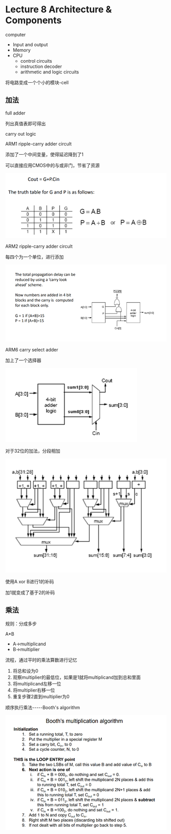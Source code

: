 # Lecture 8 Architecture & Components

computer

- Input and output
- Memory
- CPU
  - control circuits
  - instruction decoder
  - arithmetic and logic circuits

将电路变成一个个小的模块-cell

## 加法

full adder

列出真值表即可得出

carry out logic

ARM1 ripple-carry adder circult

添加了一个中间变量，使得延迟降到了1

可以直接应用CMOS中的与或非门，节省了资源

![img](./Snipaste_2019-12-29_17-16-27.png)

ARM2 ripple-carry adder circult

每四个为一个单位，进行添加

![img](./Snipaste_2019-12-29_17-21-00.png)

ARM6 carry select adder

加上了一个选择器

![img](./Snipaste_2019-12-29_17-20-05.png)

对于32位的加法，分段相加

![img](./Snipaste_2019-12-29_17-23-24.png)

使用A xor B进行1的补码

加1就变成了基于2的补码

## 乘法

规则：分成多步

A*B

- A->multiplicand
- B->multiplier

流程，通过平时的乘法算数进行记忆

1. 将总和设为0
2. 观察multiplier的最低位，如果是1就将multiplicand加到总和里面
3. 将multiplicand左移一位
4. 将multiplier右移一位
5. 重复步骤2直到multiplier为0

顺序执行乘法-----Booth's algorithm

![img](./Snipaste_2019-12-29_17-58-11.png)

